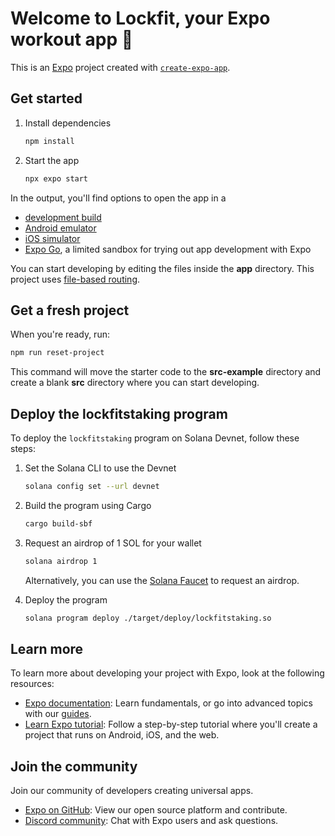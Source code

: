 # Welcome to Lockfit, your Expo workout app 👋

This is an [Expo](https://expo.dev) project created with [`create-expo-app`](https://www.npmjs.com/package/create-expo-app).

## Get started

1. Install dependencies

   ```bash
   npm install
   ```

2. Start the app

   ```bash
   npx expo start
   ```

In the output, you'll find options to open the app in a

- [development build](https://docs.expo.dev/develop/development-builds/introduction/)
- [Android emulator](https://docs.expo.dev/workflow/android-studio-emulator/)
- [iOS simulator](https://docs.expo.dev/workflow/ios-simulator/)
- [Expo Go](https://expo.dev/go), a limited sandbox for trying out app development with Expo

You can start developing by editing the files inside the **app** directory. This project uses [file-based routing](https://docs.expo.dev/router/introduction).

## Get a fresh project

When you're ready, run:

```bash
npm run reset-project
```

This command will move the starter code to the **src-example** directory and create a blank **src** directory where you can start developing.

## Deploy the lockfitstaking program

To deploy the `lockfitstaking` program on Solana Devnet, follow these steps:

1. Set the Solana CLI to use the Devnet

   ```bash
   solana config set --url devnet
   ```

2. Build the program using Cargo

   ```bash
   cargo build-sbf
   ```

3. Request an airdrop of 1 SOL for your wallet

   ```bash
   solana airdrop 1
   ```

   Alternatively, you can use the [Solana Faucet](https://faucet.solana.com/) to request an airdrop.

4. Deploy the program

   ```bash
   solana program deploy ./target/deploy/lockfitstaking.so
   ```

## Learn more

To learn more about developing your project with Expo, look at the following resources:

- [Expo documentation](https://docs.expo.dev/): Learn fundamentals, or go into advanced topics with our [guides](https://docs.expo.dev/guides).
- [Learn Expo tutorial](https://docs.expo.dev/tutorial/introduction/): Follow a step-by-step tutorial where you'll create a project that runs on Android, iOS, and the web.

## Join the community

Join our community of developers creating universal apps.

- [Expo on GitHub](https://github.com/expo/expo): View our open source platform and contribute.
- [Discord community](https://chat.expo.dev): Chat with Expo users and ask questions.
